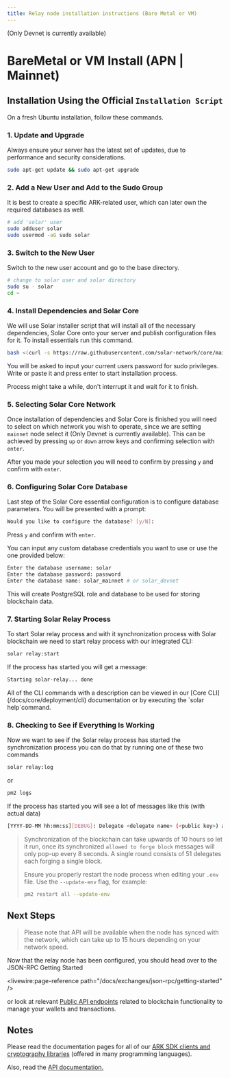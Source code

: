```yaml
---
title: Relay node installation instructions (Bare Metal or VM)
---
```

(Only Devnet is currently available)
# BareMetal or VM Install (APN | Mainnet)

## Installation Using the Official `Installation Script`

On a fresh Ubuntu installation, follow these commands.

### 1. Update and Upgrade

Always ensure your server has the latest set of updates, due to performance and security considerations.

```bash
sudo apt-get update && sudo apt-get upgrade
```

### 2. Add a New User and Add to the Sudo Group

It is best to create a specific ARK-related user, which can later own the required databases as well.

```bash
# add 'solar' user
sudo adduser solar
sudo usermod -aG sudo solar
```

### 3. Switch to the New User

Switch to the new user account and go to the base directory.

```bash
# change to solar user and solar directory
sudo su - solar
cd ~
```

### 4. Install Dependencies and Solar Core

We will use Solar installer script that will install all of the necessary dependencies, Solar Core onto your server and publish configuration files for it. To install essentials run this command.

```bash
bash <(curl -s https://raw.githubusercontent.com/solar-network/core/main/install.sh)
```

You will be asked to input your current users password for sudo privileges. Write or paste it and press enter to start installation process.

Process might take a while, don't interrupt it and wait for it to finish.

### 5. Selecting Solar Core Network

Once installation of dependencies and Solar Core is finished you will need to select on which network you wish to operate, since we are setting `mainnet` node select it (Only Devnet is currently available). This can be achieved by pressing `up` or `down` arrow keys and confirming selection with `enter`.

After you made your selection you will need to confirm by pressing `y` and confirm with `enter`.

### 6. Configuring Solar Core Database

Last step of the Solar Core essential configuration is to configure database parameters. You will be presented with a prompt:

```bash
Would you like to configure the database? [y/N]:
```

Press `y` and confirm with `enter`.

You can input any custom database credentials you want to use or use the one provided below:

```bash
Enter the database username: solar
Enter the database password: password
Enter the database name: solar_mainnet # or solar_devnet
```

This will create PostgreSQL role and database to be used for storing blockchain data.

### 7. Starting Solar Relay Process

To start Solar relay process and with it synchronization process with Solar blockchain we need to start relay process with our integrated CLI:

```bash
solar relay:start
```

If the process has started you will get a message:

```bash
Starting solar-relay... done
```

<x-alert type="info">
All of the CLI commands with a description can be viewed in our [Core CLI](/docs/core/deployment/cli) documentation or by executing the `solar help`command.
</x-alert>

### 8. Checking to See if Everything Is Working

Now we want to see if the Solar relay process has started the synchronization process you can do that by running one of these two commands

```bash
solar relay:log
```

or

```bash
pm2 logs
```

If the process has started you will see a lot of messages like this (with actual data)

```bash
[YYYY-DD-MM hh:mm:ss][DEBUG]: Delegate <delegate name> (<public key>) allowed to forge block <#> 👍
```

> Synchronization of the blockchain can take upwards of 10 hours so let it run, once its synchronized `allowed to forge block` messages will only pop-up every 8 seconds. A single round consists of 51 delegates each forging a single block.
>
> Ensure you properly restart the node process when editing your `.env` file. Use the `--update-env` flag, for example:
>
> ```bash
> pm2 restart all --update-env
> ```

## Next Steps

> Please note that API will be available when the node has synced with the network, which can take up to 15 hours depending on your network speed.

Now that the relay node has been configured, you should head over to the JSON-RPC Getting Started

<livewire:page-reference path="/docs/exchanges/json-rpc/getting-started" />

 or look at relevant [Public API endpoints](/docs/api) related to blockchain functionality to manage your wallets and transactions.

## Notes

Please read the documentation pages for all of our [ARK SDK clients and cryptography libraries](/docs/sdk/) (offered in many programming languages).

Also, read the [API documentation.](/docs/api)
